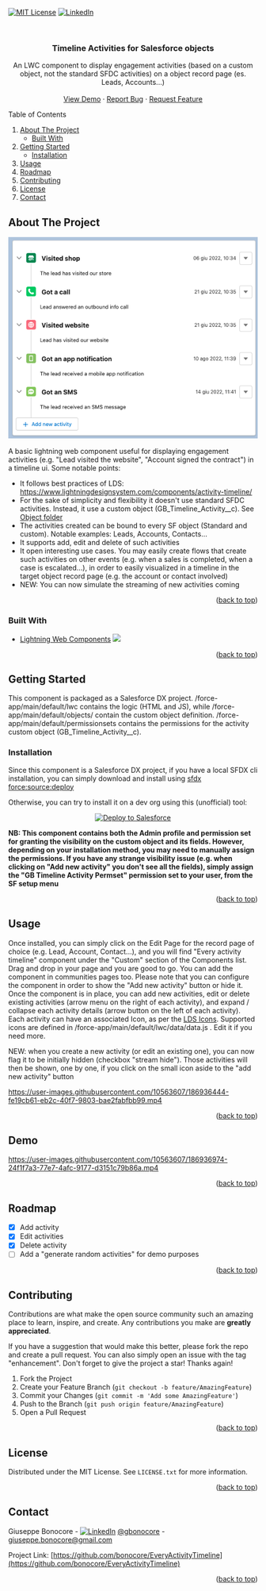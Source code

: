 <a name="readme-top"></a>

<!-- PROJECT SHIELDS -->
[![MIT License][license-shield]][license-url]
[![LinkedIn][linkedin-shield]][linkedin-url]

<!-- PROJECT LOGO -->
<br />
<div align="center">
  <!--<a href="https://github.com/othneildrew/Best-README-Template">
    <img src="images/logo.png" alt="Logo" width="80" height="80">
  </a>-->

  <h3 align="center">Timeline Activities for Salesforce objects</h3>

  <p align="center">
    An LWC component to display engagement activities (based on a custom object, not the standard SFDC activities) on a object record page (es. Leads, Accounts...)
    <br />
    <br />
    <a href="#Demo">View Demo</a>
    ·
    <a href="https://github.com/bonocore/EveryActivityTimeline/issues">Report Bug</a>
    ·
    <a href="https://github.com/bonocore/EveryActivityTimeline/issues">Request Feature</a>
   </p>
</div>

<!-- TABLE OF CONTENTS -->
  <summary>Table of Contents</summary>
  <ol>
    <li>
      <a href="#about-the-project">About The Project</a>
      <ul>
        <li><a href="#built-with">Built With</a></li>
      </ul>
    </li>
    <li>
      <a href="#getting-started">Getting Started</a>
      <ul>
        <li><a href="#installation">Installation</a></li>
      </ul>
    </li>
    <li><a href="#usage">Usage</a></li>
    <li><a href="#roadmap">Roadmap</a></li>
    <li><a href="#contributing">Contributing</a></li>
    <li><a href="#license">License</a></li>
    <li><a href="#contact">Contact</a></li>
  </ol>

<!-- ABOUT THE PROJECT -->
## About The Project

[![Product Name Screen Shot][product-screenshot]](product-screenshot)

A basic lightning web component useful for displaying engagement activities (e.g. "Lead visited the website", "Account signed the contract") in a timeline ui.
Some notable points:
* It follows best practices of LDS: https://www.lightningdesignsystem.com/components/activity-timeline/
* For the sake of simplicity and flexibility it doesn't use standard SFDC activities. Instead, it use a custom object (GB_Timeline_Activity__c). See [Object folder](https://github.com/bonocore/EveryActivityTimeline/tree/master/force-app/main/default/objects/GB_Timeline_Activity__c)
* The activities created can be bound to every SF object (Standard and custom). Notable examples: Leads, Accounts, Contacts...
* It supports add, edit and delete of such activities
* It open interesting use cases. You may easily create flows that create such activities on other events (e.g. when a sales is completed, when a case is escalated...), in order to easily visualized in a timeline in the target object record page (e.g. the account or contact involved)
* NEW: You can now simulate the streaming of new activities coming

<p align="right">(<a href="#readme-top">back to top</a>)</p>

### Built With


* [Lightning Web Components](https://lwc.dev/) <img src="https://webcomponents.dev/assets/lib/lwc.svg" width="24"/> 

<p align="right">(<a href="#readme-top">back to top</a>)</p>

<!-- GETTING STARTED -->
## Getting Started

This component is packaged as a Salesforce DX project. /force-app/main/default/lwc contains the logic (HTML and JS), while /force-app/main/default/objects/ contain the custom object definition. /force-app/main/default/permissionsets contains the permissions for the activity custom object  (GB_Timeline_Activity__c).


### Installation

Since this component is a Salesforce DX project, if you have a local SFDX cli installation, you can simply download and install using [sfdx force:source:deploy](https://developer.salesforce.com/docs/atlas.en-us.sfdx_cli_reference.meta/sfdx_cli_reference/cli_reference_force_source.htm#cli_reference_force_source_deploy)

Otherwise, you can try to install it on a dev org using this (unofficial) tool:

<p align="center">
    <a href="https://githubsfdeploy.herokuapp.com?owner=bonocore&repo=EveryActivityTimeline&ref=master">
            <img alt="Deploy to Salesforce"
                src="https://raw.githubusercontent.com/afawcett/githubsfdeploy/master/deploy.png">
    </a>
</p>    

**NB: This component contains both the Admin profile and permission set for granting the visibility on the custom object and its fields. However, depending on your installation method, you may need to manually assign the permissions. If you have any strange visibility issue (e.g. when clicking on "Add new activity" you don't see all the fields), simply assign the "GB Timeline Activity Permset" permission set to your user, from the SF setup menu**

<p align="right">(<a href="#readme-top">back to top</a>)</p>

<!-- USAGE EXAMPLES -->
## Usage

Once installed, you can simply click on the Edit Page for the record page of choice (e.g. Lead, Account, Contact...), and you will find "Every activity timeline" component under the "Custom" section of the Components list. Drag and drop in your page and you are good to go. You can add the component in communities pages too. Please note that you can configure the component in order to show the "Add new activity" button or hide it. Once the component is in place, you can add new activities, edit or delete existing activities (arrow menu on the right of each activity), and expand / collapse each activity details (arrow button on the left of each activity).
Each activity can have an associated Icon, as per the [LDS Icons](https://www.lightningdesignsystem.com/icons/).
Supported icons are defined in /force-app/main/default/lwc/data/data.js . Edit it if you need more.

NEW: when you create a new activity (or edit an existing one), you can now flag it to be initially hidden (checkbox "stream hide"). Those activities will then  be shown, one by one, if you click on the small icon aside to the "add new activity" button 


https://user-images.githubusercontent.com/10563607/186936444-fe19cb61-eb2c-40f7-9803-bae2fabfbb99.mp4



<p align="right">(<a href="#readme-top">back to top</a>)</p>

## Demo



https://user-images.githubusercontent.com/10563607/186936974-24f1f7a3-77e7-4afc-9177-d3151c79b86a.mp4



<p align="right">(<a href="#readme-top">back to top</a>)</p>

<!-- ROADMAP -->
## Roadmap

- [x] Add activity
- [x] Edit activities
- [x] Delete activity
- [ ] Add a "generate random activities" for demo purposes

<p align="right">(<a href="#readme-top">back to top</a>)</p>

  
<!-- CONTRIBUTING -->
## Contributing

Contributions are what make the open source community such an amazing place to learn, inspire, and create. Any contributions you make are **greatly appreciated**.

If you have a suggestion that would make this better, please fork the repo and create a pull request. You can also simply open an issue with the tag "enhancement".
Don't forget to give the project a star! Thanks again!

1. Fork the Project
2. Create your Feature Branch (`git checkout -b feature/AmazingFeature`)
3. Commit your Changes (`git commit -m 'Add some AmazingFeature'`)
4. Push to the Branch (`git push origin feature/AmazingFeature`)
5. Open a Pull Request

<p align="right">(<a href="#readme-top">back to top</a>)</p>



<!-- LICENSE -->
## License

Distributed under the MIT License. See `LICENSE.txt` for more information.

<p align="right">(<a href="#readme-top">back to top</a>)</p>

<!-- CONTACT -->
## Contact

Giuseppe Bonocore - [![LinkedIn][linkedin-shield]][linkedin-url] [@gbonocore](https://twitter.com/gbonocore) - giuseppe.bonocore@gmail.com

Project Link: [https://github.com/bonocore/EveryActivityTimeline](https://github.com/bonocore/EveryActivityTimeline)

<p align="right">(<a href="#readme-top">back to top</a>)</p>



<!-- MARKDOWN LINKS & IMAGES -->
<!-- https://www.markdownguide.org/basic-syntax/#reference-style-links -->
[license-shield]: https://img.shields.io/github/license/othneildrew/Best-README-Template.svg?style=for-the-badge
[license-url]: https://github.com/bonocore/EveryActivityTimeline/blob/master/LICENSE.txt
[linkedin-shield]: https://img.shields.io/badge/-LinkedIn-black.svg?style=for-the-badge&logo=linkedin&colorB=555
[linkedin-url]: https://www.linkedin.com/in/giuseppebonocore/
[product-screenshot]: images/screenshot.png
